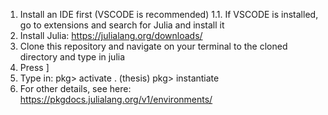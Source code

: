 1. Install an IDE first (VSCODE is recommended)
    1.1. If VSCODE is installed, go to extensions and search for Julia and install it
2. Install Julia: https://julialang.org/downloads/
3. Clone this repository and navigate on your terminal to the cloned directory and
    type in julia
4. Press ]
4. Type in: 
    pkg> activate .
    (thesis) pkg> instantiate
5. For other details, see here: https://pkgdocs.julialang.org/v1/environments/